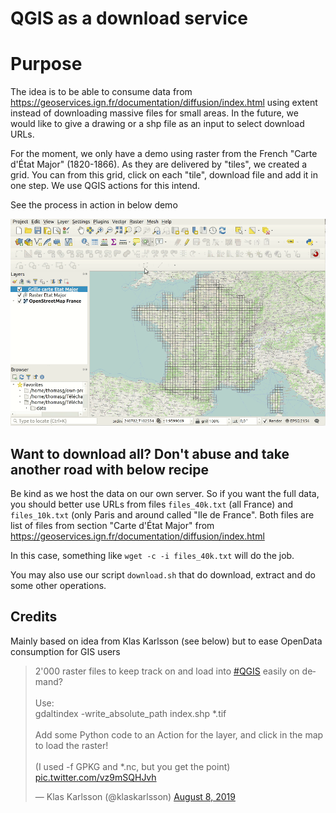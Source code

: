 # QGIS as a download service

# Purpose

The idea is to be able to consume data from https://geoservices.ign.fr/documentation/diffusion/index.html using extent instead of downloading massive files for small areas. In the future, we would like to give a drawing or a shp file as an input to select download URLs.

For the moment, we only have a demo using raster from the French "Carte d'État Major" (1820-1866). As they are delivered by "tiles", we created a grid. You can from this grid, click on each "tile", download file and add it in one step. We use QGIS actions for this intend.

See the process in action in below demo

<img src="qgis-as-a-service-resized.gif"/>

## Want to download all? Don't abuse and take another road with below recipe

Be kind as we host the data on our own server. So if you want the full data, you should better use URLs from files `files_40k.txt` (all France) and `files_10k.txt` (only Paris and around called "Ile de France". Both files are list of files from section "Carte d'État Major" from https://geoservices.ign.fr/documentation/diffusion/index.html

In this case, something like `wget -c -i files_40k.txt` will do the job.

You may also use our script `download.sh` that do download, extract and do some other operations.

## Credits

Mainly based on idea from Klas Karlsson (see below) but to ease OpenData consumption for GIS users

<blockquote class="twitter-tweet"><p lang="en" dir="ltr">2&#39;000 raster files to keep track on and load into <a href="https://twitter.com/hashtag/QGIS?src=hash&amp;ref_src=twsrc%5Etfw">#QGIS</a> easily on demand?<br><br>Use:<br>gdaltindex -write_absolute_path index.shp *.tif<br><br>Add some Python code to an Action for the layer, and click in the map to load the raster!<br><br>(I used -f GPKG and *.nc, but you get the point) <a href="https://t.co/vz9mSQHJvh">pic.twitter.com/vz9mSQHJvh</a></p>&mdash; Klas Karlsson (@klaskarlsson) <a href="https://twitter.com/klaskarlsson/status/1159514845127028738?ref_src=twsrc%5Etfw">August 8, 2019</a></blockquote> <script async src="https://platform.twitter.com/widgets.js" charset="utf-8"></script>
